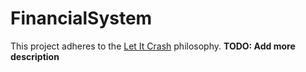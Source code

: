 # FinancialSystem

This project adheres to the [Let It Crash](https://ferd.ca/the-zen-of-erlang.html) philosophy.
**TODO: Add more description**
